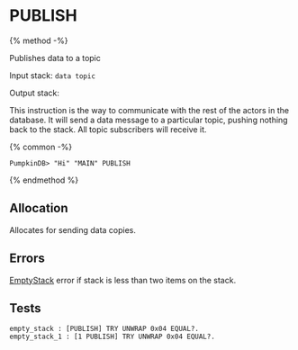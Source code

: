 # PUBLISH

{% method -%}

Publishes data to a topic

Input stack: `data topic`

Output stack:

This instruction is the way to communicate with the rest of the
actors in the database. It will send a data message to a particular
topic, pushing nothing back to the stack. All topic subscribers will
receive it.

{% common -%}

```
PumpkinDB> "Hi" "MAIN" PUBLISH
```

{% endmethod %}

## Allocation

Allocates for sending data copies.

## Errors

[EmptyStack](./errors/EmptyStack.md) error if stack is less than two items on the stack.

## Tests

```test
empty_stack : [PUBLISH] TRY UNWRAP 0x04 EQUAL?.
empty_stack_1 : [1 PUBLISH] TRY UNWRAP 0x04 EQUAL?.
```
